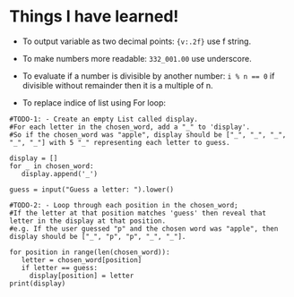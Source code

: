 # Things I have learned!
- To output variable as two decimal points:
```{v:.2f}``` use f string.

 - To make numbers more readable:
 ```332_001.00``` use underscore.

 - To evaluate if a number is divisible by another number:
 ```i % n == 0``` if divisible without remainder then it is a multiple of n.

 - To replace indice of list using For loop:
 ```
#TODO-1: - Create an empty List called display.
#For each letter in the chosen_word, add a "_" to 'display'.
#So if the chosen_word was "apple", display should be ["_", "_", "_", "_", "_"] with 5 "_" representing each letter to guess.

display = []
for _ in chosen_word:
    display.append('_')

guess = input("Guess a letter: ").lower()

#TODO-2: - Loop through each position in the chosen_word;
#If the letter at that position matches 'guess' then reveal that letter in the display at that position.
#e.g. If the user guessed "p" and the chosen word was "apple", then display should be ["_", "p", "p", "_", "_"].

for position in range(len(chosen_word)):
    letter = chosen_word[position]
    if letter == guess:
      display[position] = letter
print(display)
 ```
 
